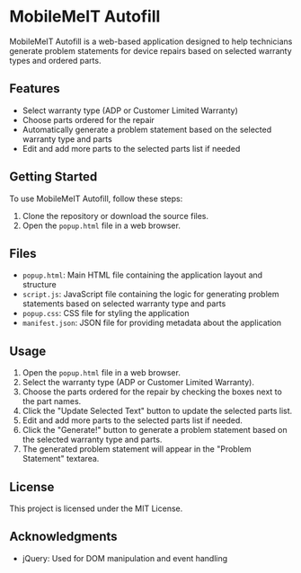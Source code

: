 # MobileMeIT Autofill

MobileMeIT Autofill is a web-based application designed to help technicians generate problem statements for device repairs based on selected warranty types and ordered parts.

## Features

- Select warranty type (ADP or Customer Limited Warranty)
- Choose parts ordered for the repair
- Automatically generate a problem statement based on the selected warranty type and parts
- Edit and add more parts to the selected parts list if needed

## Getting Started

To use MobileMeIT Autofill, follow these steps:

1. Clone the repository or download the source files.
2. Open the `popup.html` file in a web browser.

## Files

- `popup.html`: Main HTML file containing the application layout and structure
- `script.js`: JavaScript file containing the logic for generating problem statements based on selected warranty type and parts
- `popup.css`: CSS file for styling the application
- `manifest.json`: JSON file for providing metadata about the application

## Usage

1. Open the `popup.html` file in a web browser.
2. Select the warranty type (ADP or Customer Limited Warranty).
3. Choose the parts ordered for the repair by checking the boxes next to the part names.
4. Click the "Update Selected Text" button to update the selected parts list.
5. Edit and add more parts to the selected parts list if needed.
6. Click the "Generate!" button to generate a problem statement based on the selected warranty type and parts.
7. The generated problem statement will appear in the "Problem Statement" textarea.

## License

This project is licensed under the MIT License.

## Acknowledgments

- jQuery: Used for DOM manipulation and event handling
